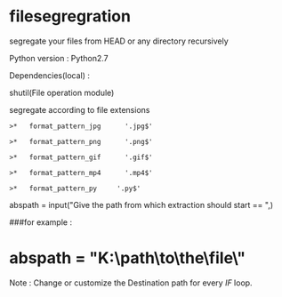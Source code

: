 # filesegregration

segregate your files from HEAD or any directory recursively 


Python version : Python2.7

Dependencies(local) : 

  shutil(File operation module)



segregate according to file extensions

    >*   format_pattern_jpg 	 '.jpg$'

    >*   format_pattern_png 	 '.png$'
    
    >*   format_pattern_gif 	 '.gif$'
    
    >*   format_pattern_mp4 	 '.mp4$'
    
    >*   format_pattern_py 	   '.py$'


abspath = input("Give the path from which extraction should   start == ",)

###for example :

# abspath =  "K:\\path\\to\\the\\file\\"


Note : Change or customize the Destination path for every _IF_ loop.

